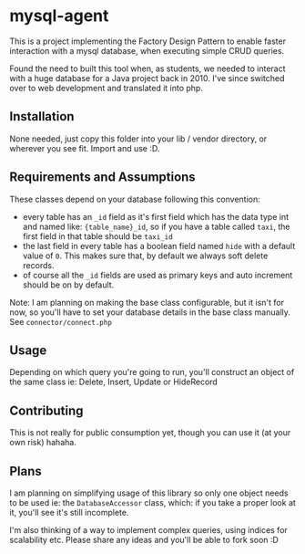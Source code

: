 # mysql-agent
This is a project implementing the Factory Design Pattern to enable faster interaction with a mysql database, when executing simple CRUD queries. 

Found the need to built this tool when, as students, we needed to interact with a huge database for a Java project back in 2010. I've since switched over to web development and translated it into php.

## Installation

None needed, just copy this folder into your lib / vendor directory, or wherever you see fit. Import and use :D.

## Requirements and Assumptions
These classes depend on your database following this convention:
- every table has an `_id` field as it's first field which has the data type int and named like: `{table_name}_id`, so if you have a table called `taxi`, the first field in that table should be `taxi_id`
- the last field in every table has a boolean field named `hide` with a default value of `0`. This makes sure that, by default we always soft delete records.
- of course all the `_id` fields are used as primary keys and auto increment should be on by default.

Note: I am planning on making the base class configurable, but it isn't for now, so you'll have to set your database details in the base class manually. See `connector/connect.php`

## Usage

Depending on which query you're going to run, you'll construct an object of the same class ie: Delete, Insert, Update or HideRecord

## Contributing

This is not really for public consumption yet, though you can use it (at your own risk) hahaha. 

## Plans
I am planning on simplifying usage of this library so only one object needs to be used ie: the `DatabaseAccessor` class, which: if you take a proper look at it, you'll see it's still incomplete.

I'm also thinking of a way to implement complex queries, using indices for scalability etc. Please share any ideas and you'll be able to fork soon :D
